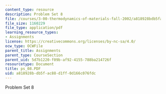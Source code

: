 ```yaml
---
content_type: resource
description: Problem Set 8
file: /courses/3-00-thermodynamics-of-materials-fall-2002/a818928bdb5fac88d1ff0d166c076fdc_ps_08.PDF
file_size: 1160229
file_type: application/pdf
learning_resource_types:
- Assignments
license: https://creativecommons.org/licenses/by-nc-sa/4.0/
ocw_type: OCWFile
parent_title: Assignments
parent_type: CourseSection
parent_uid: 5d7b1220-f09b-af92-4155-788ba214726f
resourcetype: Document
title: ps_08.PDF
uid: a818928b-db5f-ac88-d1ff-0d166c076fdc
---
```

Problem Set 8